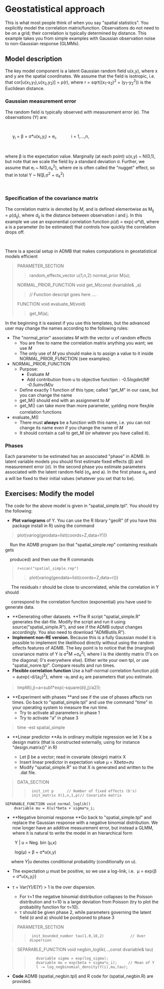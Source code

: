 #  Geostatistical approach

This is what most people think of when you say "spatial statistics". You explicitly model the correlation matrix/function. Observations do not need to be on a grid; their correlation is typically determined by distance. This example takes you from simple examples with Gaussian observation noise to non-Gaussian response (GLMMs).

## Model description

The key model component is a latent Gaussian random field u(x,y), where x and y are the spatial coordinates. We assume that the field is isotropic, i.e. that cor[u(x<sub>1</sub>,y<sub>1</sub>),u(x<sub>2</sub>,y<sub>2</sub>)] = ρ(r), where r = sqrt((x<sub>1</sub>-x<sub>2</sub>)<sup>2</sup> + (y<sub>1</sub>-y<sub>2</sub><sup>2</sup>)) is the Euclidean distance.


### Gaussian measurement error  

The random field is typically observed with measurement error (e). The observations (Y) are:

 

      y<sub>i</sub> = β + σ*u(x<sub>i</sub>,y<sub>i</sub>) + e<sub>i</sub>,            i = 1,...,n,

 

where β is the expectation value. Marginally (at each point) u(x,y) ~ N(0,1), but note that we scale the field by a standard deviation σ. Further, we assume that e<sub>i</sub> ~ N(0,σ<sub>e</sub><sup>2</sup>), where σe is often called the "nugget" effect, so that in total Y ~ N(β,σ<sup>2</sup> + σ<sub>e</sub><sup>2</sup>)

 

### Specification of the covariance matrix  

The correlation matrix is denoted by _M_, and is defined elementwise as M<sub>ij</sub> = ρ(d<sub>ij</sub>), where _d<sub>ij</sub>_ is the distance between observation i and j. In this example we use an exponential correlation function ρ(_d_) = exp(-_a*d_), where a is a parameter (to be estimated) that controls how quickly the correlation drops off.

 

There is a special setup in ADMB that makes computations in geostatistical models efficient

>PARAMETER_SECTION
>>random_effects_vector u(1,n,2)
>>normal_prior M(u);
>
>NORMAL_PRIOR_FUNCTION void get_M(const dvariable& _a)
>>// Function descript goes here ....
>
>FUNCTION void evaluate_M(void)
>>get_M(a);

In the beginning it is easiest if you use this templates, but the advanced user may change the names according to the following rules:

* The "normal_prior" associates _M_ with the vector _u_ of random effects
    * You are free to name the correlation matrix anything you want; we use _M_
    * The only use of _M_ you should make is to assign a value to it inside NORMAL_PRIOR_FUNCTION (see examples).  
* NORMAL_PRIOR_FUNCTION
    * Purpose:   
        * Evaluate _M_
        * Add contribution from u to objective function : -0.5*logdet(_M_) -0.5*_u_*inv(_M_)*_u_  
    * Define exactly 1 function of this type; called "get_M" in our case, but you can change the name
    * get_M() should end with an assignment to _M_
    * get_M() can take more than more parameter, y<sub>i</sub>elding more flex<sub>i</sub>ble correlation functions  
* evaluate_M()
    * There must **always** be a function with this name, i.e. you can not change its name even if you change the name of _M_
    * It should contain a call to get_M (or whatever you have called it).


### Phases
Each parameter to be estimated has an associated "phase" in ADMB. In latent variable models you should first estimate fixed effects (β) and measurement error (σ). In the second phase you estimate parameters associated with the latent random field (σ<sub>e</sub> and a). In the first phase σ<sub>e</sub> and a will be fixed to their initial values (whatever you set that to be).

## Exercises: Modify the model  
The code for the above model is given in "spatial_simple.tpl". You should try the following:

* **Plot variograms** of Y. You can use the R library "geoR" (if you have this package install in R) using the command  

> plot(variog(geodata=list(coords=Z,data=Y)))

    Run the ADMB program (so that "spatial_simple.rep" containing residuals gets

    produced) and then use the R commands

>     r=scan("spatial_simple.rep")
>>    plot(variog(geodata=list(coords=Z,data=r)))

     The residuals r should be close to uncorrelated, while the correlation in Y should

     correspond to the correlation function (exponential) you have used to generate data.

* **Generating other datasets  **The R script "spatial_simple.R" generates the dat-file. Modify the script and run it using source("spatial_simple.R"), and see if the ADMB output changes accordingly. You also need to download "ADMButils.R").  
* **Implement non-RE version.** Because this is a fully Gaussian model it is possible to implement the likelihood directly without using the random effects features of ADMB. The key point is to notice that the (marginal) covariance matrix of Y is σ<sup>2</sup>M +σ<sub>e</sub><sup>2</sup>I, where I is the identity matrix (1's on the diagonal; 0's everywhere else). Either write your own tpl, or use "spatial_nonre.tpl". Compare results and run times.  
* **Flexible correlation function** Use a half-normal correlation function ρ(d) = a<sub>1</sub>exp{-d/(a<sub>2</sub>)<sup>2</sup>}, where -a<sub>1</sub> and a<sub>2</sub> are parameters that you estimate.

 >    tmpM(i,j)=a<sub1</sub>*exp(-square(d(i,j)/a2));

* **Experiment with phases **and see if the use of phases affects run times. Go back to "spatial_simple.tpl" and use the command "time" in your operating system to measure the run time.
    * Try to activate all parameters in phase 1
    * Try to activate "a" in phase 3


 >    time -est spatial_simple

* **Linear predictor **As in ordinary multiple regression we let X be a design matrix (that is constructed externally, using for instance "design.matrix()" in R)  

    * Let β be a vector; read in covariate (design) matrix X 
    * Insert linear predictor in expectation value μ = X*beta+σ*u
    * Modify "spatial_simple.R" so that X is generated and written to the .dat file.

>    DATA_SECTION
>>      init_int p		// Number of fixed effects (b's)
>>      init_matrix X(1,n,1,p)// Covariate matrix

    SEPARABLE_FUNCTION void normal_loglik()
        dvariable mu = X(u)*beta + sigma*u_i;

* **Negative binomial response **Go back to "spatial_simple.tpl" and replace the Gaussian response with a negative binomial distribution. We now longer have an additive measurement error, but instead a GLMM, where it is natural to write the model in an hierarchical form

        Y | u = Neg. bin (μ,κ)

        log(μ) = β + σ*u(x,y)

     where Y|u denotes conditional probability (conditionally on u).

* The expectation μ must be positive, so we use a log-link, i.e.  μ = exp{β + σ*u(x<sub>i</sub>,y<sub>i</sub>)}
* τ = Var(Y)/E(Y) > 1 is the over dispersion.   

    * For τ=1 the negative binomial distribution collapses to the Poisson distribution and τ=10 is a large deviation from Poisson (try to plot the probability function for τ=10).
    * τ should be given phase 2, while parameters governing the latent field (σ and a) should be postponed to phase 3  

>    PARAMETER_SECTION
>>      init_bounded_number tau(1.0,10,2)            // Over dispersion

>    SEPARABLE_FUNCTION void negbin_loglik(...,const dvariable& tau)
>>        dvariable sigma = exp(log_sigma);
>>        dvariable mu = exp(beta + sigma*u_i);     // Mean of Y
>>        l -= log_negbinomial_density(Y(i),mu,tau);

* **Code** ADMB (spatial_negbin.tpl) and R code for (spatial_negbin.R) are provided.  
